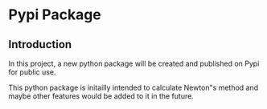 # Pypi Package

## Introduction

In this project, a new python package will be created and published on Pypi for public use. 

This python package is initailly intended to calculate Newton"s method and maybe other features would be added to it in the future.

